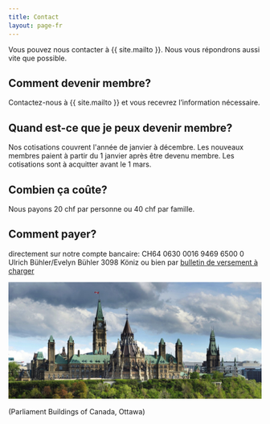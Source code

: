 ```yaml
---
title: Contact
layout: page-fr
---
```


Vous pouvez nous contacter à {{ site.mailto }}.
Nous vous répondrons aussi vite que possible.

## Comment devenir membre?
Contactez-nous à {{ site.mailto }} et vous recevrez l’information nécessaire.

## Quand est-ce que je peux devenir membre?
Nos cotisations couvrent l'année de janvier à décembre. Les nouveaux membres paient à partir du 1 janvier après être devenu membre. Les cotisations sont à acquitter avant le 1 mars.

## Combien ça coûte?
Nous payons 20 chf par personne ou 40 chf par famille.

## Comment payer?
directement sur notre compte bancaire:
CH64 0630 0016 9469 6500 0
Ulrich Bühler/Evelyn Bühler
3098 Köniz
ou bien par [bulletin de versement à charger](https://canadaclub.ch/canadaclub.github.io/pdfs/ccbdues%202023.pdf)

![Parliament Buildings of Canada, Ottawa](images/parliament.jpg)

(Parliament Buildings of Canada, Ottawa)

